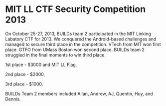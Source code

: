 MIT LL CTF Security Competition 2013
============
On October 25-27, 2013, BUILDs team 2 participated in the MIT Linking Labatory CTF for 2013. We conquered the Android-based challenges and managed to secure third place in the competition. VTech from MIT won first place. GTFO from UMass Boston won second place. BUILDs team 2 struggled in the final moments to win third place.

1st place - $3000 and MIT LL Flag,

2nd place - $2000,

3rd place - $1000.

BUILDs Team 2 members included Allan, Andrew, AJ, Quentin, Huy, and Dennis.
